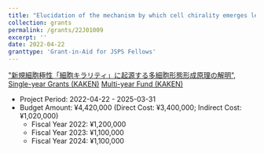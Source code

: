 ```yaml
---
title: "Elucidation of the mechanism by which cell chirality emerges left-right asymmetric morphogenesis at the multicellular level"
collection: grants
permalink: /grants/22J01009
excerpt: ''
date: 2022-04-22
granttype: 'Grant-in-Aid for JSPS Fellows'
---
```


["新規細胞極性「細胞キラリティ」に起源する多細胞形態形成原理の解明", Single-year Grants (KAKEN)](https://kaken.nii.ac.jp/en/grant/KAKENHI-PROJECT-22J01009/)
[Multi-year Fund (KAKEN)](https://kaken.nii.ac.jp/en/grant/KAKENHI-PROJECT-22KJ3145/)

- Project Period: 2022-04-22 - 2025-03-31
- Budget Amount: ¥4,420,000 (Direct Cost: ¥3,400,000; Indirect Cost: ¥1,020,000)
    - Fiscal Year 2022: ¥1,200,000
    - Fiscal Year 2023: ¥1,100,000
    - Fiscal Year 2024: ¥1,100,000
